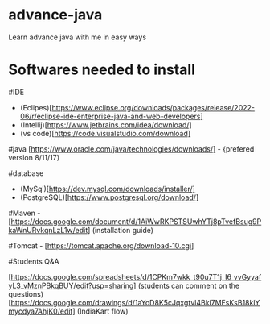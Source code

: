 # advance-java
Learn advance java with me in easy ways

# Softwares needed to install

#IDE

- (Eclipes)[https://www.eclipse.org/downloads/packages/release/2022-06/r/eclipse-ide-enterprise-java-and-web-developers]
- (Intellij)[https://www.jetbrains.com/idea/download/]
- (vs code)[https://code.visualstudio.com/download]

#java [https://www.oracle.com/java/technologies/downloads/] - {prefered version 8/11/17}

#database

- (MySql)[https://dev.mysql.com/downloads/installer/]
- (PostgreSQL)[https://www.postgresql.org/download/]

#Maven - [https://docs.google.com/document/d/1AiWwRKPSTSUwhYTj8pTvefBsug9PkaWnURvkqnLzL1w/edit] (installation guide)

#Tomcat - [https://tomcat.apache.org/download-10.cgi]

#Students Q&A

[https://docs.google.com/spreadsheets/d/1CPKm7wkk_t90u7T1j_I6_vvGyyafyL3_vMznPBkqBUY/edit?usp=sharing] (students can comment on the questions)
[https://docs.google.com/drawings/d/1aYoD8K5cJqxgtvl4Bki7MFsKsB18klYmycdya7AhjK0/edit] (IndiaKart flow)
